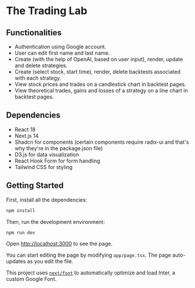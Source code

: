 # The Trading Lab

## Functionalities

- Authentication using Google account.
- User can edit first name and last name.
- Create (with the help of OpenAI, based on user input), render, update and delete strategies.
- Create (select stock, start time), render, delete backtests associated with each strategy.
- View stock prices and trades on a candlestick chart in backtest pages.
- View theoretical trades, gains and losses of a strategy on a line chart in backtest pages.

## Dependencies

- React 18
- Next.js 14
- Shadcn for components (certain components require radix-ui and that's why they're in the package.json file)
- D3.js for data visualization
- React Hook Form for form handling
- Tailwind CSS for styling

## Getting Started

First, install all the dependencies:

```bash
npm install
```

Then, run the development environment:

```bash
npm run dev
```

Open [http://localhost:3000](http://localhost:3000) to see the page.

You can start editing the page by modifying `app/page.tsx`. The page auto-updates as you edit the file.

This project uses [`next/font`](https://nextjs.org/docs/basic-features/font-optimization) to automatically optimize and load Inter, a custom Google Font.

